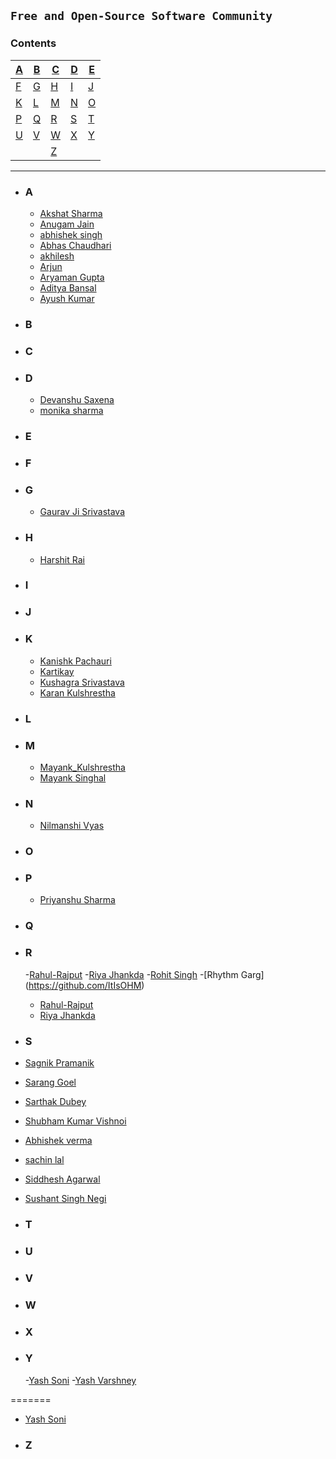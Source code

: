 ## `Free and Open-Source Software Community`

### **Contents**

| [A](#a) | [B](#b) | [C](#c) | [D](#d) | [E](#e) |
| ------- | ------- | ------- | ------- | ------- |
| [F](#f) | [G](#g) | [H](#h) | [I](#i) | [J](#j) |
| [K](#k) | [L](#l) | [M](#m) | [N](#n) | [O](#o) |
| [P](#p) | [Q](#q) | [R](#r) | [S](#s) | [T](#t) |
| [U](#u) | [V](#v) | [W](#w) | [X](#x) | [Y](#y) |
|         |         | [Z](#z) |

---

- ### **A**

   - [Akshat Sharma](https://github.com/akshatcoder-hash)
   - [Anugam Jain](https://github.com/Anugamjain)
   - [abhishek singh](https://github.com/Abhi7827)
   - [Abhas Chaudhari](https://github.com/Abhas25)
   - [akhilesh](https://github.com/Akki9015)
  -  [Arjun](https://github.com/Arjuntyagi1)
  -  [Aryaman Gupta](https://github.com/Gupta-Aryaman)
  -  [Aditya Bansal](https://github.com/AdityaBansal2310)
  -  [Ayush Kumar](https://github.com/AyushK-101)

- ### **B**

- ### **C**

- ### **D**
  - [Devanshu Saxena](https://github.com/devanshu0605)
  - [monika sharma](https://github.com/monikasharma1234)

- ### **E**

- ### **F**

- ### **G**
  - [Gaurav Ji Srivastava](https://github.com/GJS2162)

- ### **H**
  - [Harshit Rai](https://github.com/Harshitr10)

- ### **I**

- ### **J**

- ### **K**
  - [Kanishk Pachauri](https://github.com/Mr-Sunglasses)
  - [Kartikay](https://github.com/Kartikay-W-21-22-24)
  - [Kushagra Srivastava](https://github.com/kushagrathisside)
  - [Karan Kulshrestha](https://github.com/karankulshrestha)

- ### **L**

- ### **M**
  - [Mayank_Kulshrestha](https://github.com/Gaming-addicted)
  - [Mayank Singhal](https://github.com/MayankSinghal45)

- ### **N**
  - [Nilmanshi Vyas](https://github.com/nilmanshi)

- ### **O**

- ### **P**
  - [Priyanshu Sharma](https://github.com/priyanshu20)

- ### **Q**

- ### **R**
  -[Rahul-Rajput](https://github.com/rahul731945)
  -[Riya Jhankda](https://github.com/Riya-jhankda)
  -[Rohit Singh](https://github.com/rohit3596singh)
  -[Rhythm Garg] (https://github.com/ItIsOHM) 
  - [Rahul-Rajput](https://github.com/rahul731945)
  - [Riya Jhankda](https://github.com/Riya-jhankda)

- ### **S**
 -  [Sagnik Pramanik](https://github.com/sagnik-p)
  - [Sarang Goel](https://github.com/sarang1032)
  - [Sarthak Dubey](https://github.com/dubey0613)
  - [Shubham Kumar Vishnoi](https://github.com/shubhamvishnoi3288)
  - [Abhishek verma](https://github.com/abhishek28833)
  - [sachin lal](https://github.com/sachinlal7)
  - [Siddhesh Agarwal](https://github.com/Siddhesh-Agarwal)
  - [Sushant Singh Negi](https://github.com/NegiSushant)


- ### **T**

- ### **U**

- ### **V**

- ### **W**

- ### **X**

- ### **Y**
  -[Yash Soni](https://github.com/Ys55Wss)
  -[Yash Varshney](https://github.com/Yash-Var)


=======
  - [Yash Soni](https://github.com/Ys55Wss)

- ### **Z**
